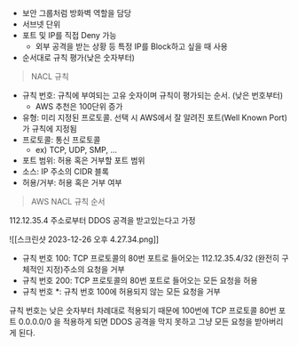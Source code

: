 - 보안 그룹처럼 방화벽 역할을 담당
- 서브넷 단위
- 포트 및 IP를 직접 Deny 가능
	- 외부 공격을 받는 상황 등 특정 IP를 Block하고 싶을 때 사용
- 순서대로 규칙 평가(낮은 숫자부터)

> NACL 규칙

- 규칙 번호: 규칙에 부여되는 고유 숫자이며 규칙이 평가되는 순서. (낮은 번호부터)
	- AWS 추천은 100단위 증가
- 유형: 미리 지정된 프로토콜. 선택 시 AWS에서 잘 알려진 포트(Well Known Port)가 규칙에 지정됨
- 프로토콜: 통신 프로토콜
	- ex) TCP, UDP, SMP, ...
- 포트 범위: 허용 혹은 거부할 포트 범위
- 소스: IP 주소의 CIDR 블록
- 허용/거부: 허용 혹은 거부 여부

> AWS NACL 규칙 순서


112.12.35.4 주소로부터 DDOS 공격을 받고있는다고 가정

![[스크린샷 2023-12-26 오후 4.27.34.png]]

- 규칙 번호 100: TCP 프로토콜의 80번 포트로 들어오는 112.12.35.4/32 (완전히 구체적인 지정)주소의 요청을 거부
- 규칙 번호 200: TCP 프로토콜의 80번 포트로 들어오는 모든 요청을 허용
- 규칙 번호 \*: 규칙 번호 100에 허용되지 않는 모든 요청을 거부

규칙 번호는 낮은 숫자부터 차례대로 적용되기 때문에 100번에 TCP 프로토콜 80번 포트 0.0.0.0/0 을 적용하게 되면 DDOS 공격을 막지 못하고 그냥 모든 요청을 받아버리게 된다.